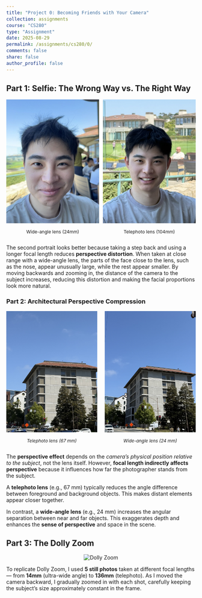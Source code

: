 ```yaml
---
title: "Project 0: Becoming Friends with Your Camera"
collection: assignments
course: "CS280"
type: "Assignment"
date: 2025-08-29
permalink: /assignments/cs280/0/
comments: false
share: false
author_profile: false
---
```


## Part 1: Selfie: The Wrong Way vs. The Right Way
<div style="display: flex; gap: 10px;">
  <div style="flex: 1;">
    <img src="media/part1_1.jpeg" alt="24mm Wide-Angle Portrait" width="100%">
    <p align="center" style="font-size: 12px;">Wide-angle lens (24mm)</p>
  </div>
  <div style="flex: 1;">
    <img src="media/part1_2.jpeg" alt="104mm Telephoto Portrait" width="100%">
    <p align="center" style="font-size: 12px;">Telephoto lens (104mm)</p>
  </div>
</div>

The second portrait looks better because taking a step back and using a longer focal length reduces **perspective distortion**. When taken at close range with a wide-angle lens, the parts of the face close to the lens, such as the nose, appear unusually large, while the rest appear smaller. By moving backwards and zooming in, the distance of the camera to the subject increases, reducing this distortion and making the facial proportions look more natural.


### Part 2: Architectural Perspective Compression

<div style="display: flex; gap: 20px;">
  <div style="flex: 1;">
    <img src="media/part2_1.jpeg" alt="Telephoto lens effect" width="100%">
    <p align="center" style="font-size: 0.85em;"><em>Telephoto lens (67 mm)</em></p>
  </div>
  <div style="flex: 1;">
    <img src="media/part2_2.jpeg" alt="Wide-angle lens effect" width="100%">
    <p align="center" style="font-size: 0.85em;"><em>Wide-angle lens (24 mm)</em></p>
  </div>
</div>

The **perspective effect** depends on the *camera’s physical position relative to the subject*, not the lens itself. However, **focal length indirectly affects perspective** because it influences how far the photographer stands from the subject.

A **telephoto lens** (e.g., 67 mm) typically reduces the angle difference between foreground and background objects. This makes distant elements appear closer together.

In contrast, a **wide-angle lens** (e.g., 24 mm) increases the angular separation between near and far objects. This exaggerates depth and enhances the **sense of perspective** and space in the scene.


## Part 3: The Dolly Zoom

<div style="text-align: center; margin-bottom: 10px;">
  <img src="media/part3.GIF" alt="Dolly Zoom" style="max-width: 100%; height: auto;">
</div>

<p>
To replicate Dolly Zoom, I used <strong>5 still photos</strong> taken at different focal lengths— from <strong>14mm</strong> (ultra-wide angle) to <strong>136mm</strong> (telephoto).  As I moved the camera backward, I gradually zoomed in with each shot, carefully keeping the subject’s size approximately constant in the frame.
</p>